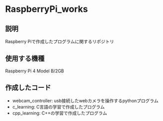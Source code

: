 # RaspberryPi_works

## 説明
Raspberry Piで作成したプログラムに関するリポジトリ

## 使用する機種
Raspberry Pi 4 Model B/2GB

## 作成したコード
* webcam_controller: usb接続したwebカメラを操作するpythonプログラム
* c_learning: C言語の学習で作成したプログラム
* cpp_learning: C++の学習で作成したプログラム
